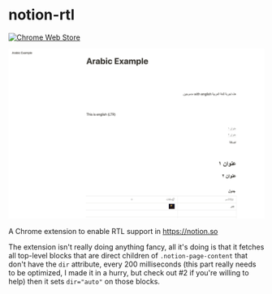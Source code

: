 # notion-rtl
[![Chrome Web Store](https://img.shields.io/chrome-web-store/v/fflggojmgaedcocmholcdicoedgaabib)](https://chrome.google.com/webstore/detail/notion-rtl/fflggojmgaedcocmholcdicoedgaabib)


![](.github/screenshots/main.png)

A Chrome extension to enable RTL support in https://notion.so

The extension isn't really doing anything fancy, all it's doing is that it fetches all top-level blocks that
are direct children of `.notion-page-content` that don't have the `dir` attribute, every 200 milliseconds (this part really needs to be optimized, I made it in a hurry, but check out #2 if you're willing to help) 
then it sets `dir="auto"` on those blocks.
